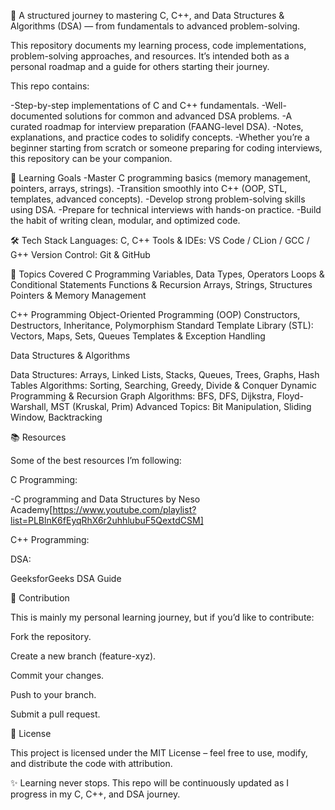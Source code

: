 🚀 A structured journey to mastering C, C++, and Data Structures & Algorithms (DSA) — from fundamentals to advanced problem-solving.

This repository documents my learning process, code implementations, problem-solving approaches, and resources. It’s intended both as a personal roadmap and a guide for others starting their journey.





This repo contains:

-Step-by-step implementations of C and C++ fundamentals.
-Well-documented solutions for common and advanced DSA problems.
-A curated roadmap for interview preparation (FAANG-level DSA).
-Notes, explanations, and practice codes to solidify concepts.
-Whether you’re a beginner starting from scratch or someone preparing for coding interviews, this repository can be your companion.

🎯 Learning Goals
-Master C programming basics (memory management, pointers, arrays, strings).
-Transition smoothly into C++ (OOP, STL, templates, advanced concepts).
-Develop strong problem-solving skills using DSA.
-Prepare for technical interviews with hands-on practice.
-Build the habit of writing clean, modular, and optimized code.


🛠 Tech Stack
Languages: C, C++
Tools & IDEs: VS Code / CLion / GCC / G++
Version Control: Git & GitHub


📘 Topics Covered
C Programming
Variables, Data Types, Operators
Loops & Conditional Statements
Functions & Recursion
Arrays, Strings, Structures
Pointers & Memory Management

C++ Programming
Object-Oriented Programming (OOP)
Constructors, Destructors, Inheritance, Polymorphism
Standard Template Library (STL): Vectors, Maps, Sets, Queues
Templates & Exception Handling

Data Structures & Algorithms

Data Structures: Arrays, Linked Lists, Stacks, Queues, Trees, Graphs, Hash Tables
Algorithms: Sorting, Searching, Greedy, Divide & Conquer
Dynamic Programming & Recursion
Graph Algorithms: BFS, DFS, Dijkstra, Floyd-Warshall, MST (Kruskal, Prim)
Advanced Topics: Bit Manipulation, Sliding Window, Backtracking

📚 Resources

Some of the best resources I’m following:

C Programming:

-C programming and Data Structures by Neso Academy[https://www.youtube.com/playlist?list=PLBlnK6fEyqRhX6r2uhhlubuF5QextdCSM]


C++ Programming:



DSA:


GeeksforGeeks DSA Guide

🤝 Contribution

This is mainly my personal learning journey, but if you’d like to contribute:

Fork the repository.

Create a new branch (feature-xyz).

Commit your changes.

Push to your branch.

Submit a pull request.

📜 License

This project is licensed under the MIT License – feel free to use, modify, and distribute the code with attribution.

✨ Learning never stops. This repo will be continuously updated as I progress in my C, C++, and DSA journey.
